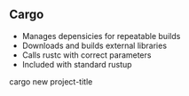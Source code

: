 ## Cargo

- Manages depensicies for repeatable builds
- Downloads and builds external libraries
- Calls rustc with correct parameters
- Included with standard rustup

cargo new project-title
